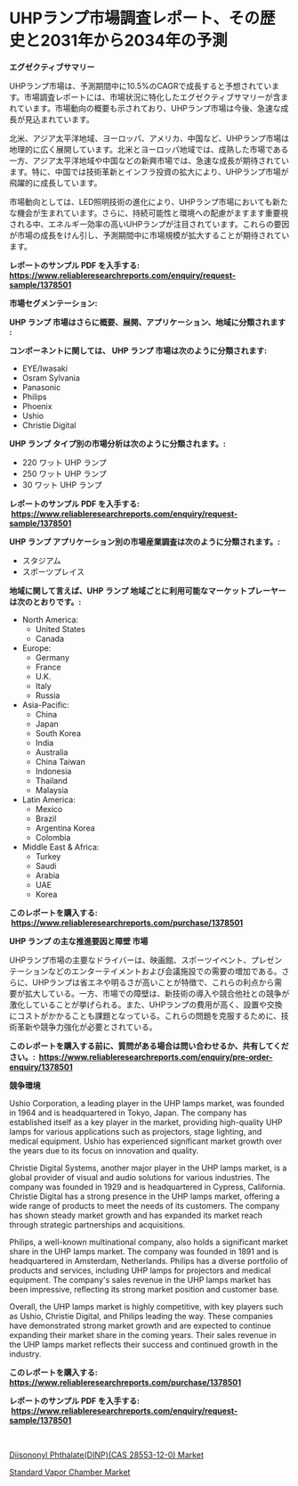 <p><h1>UHPランプ市場調査レポート、その歴史と2031年から2034年の予測</h1></p><p><strong>エグゼクティブサマリー</strong></p>
<p><p>UHPランプ市場は、予測期間中に10.5%のCAGRで成長すると予想されています。市場調査レポートには、市場状況に特化したエグゼクティブサマリーが含まれています。市場動向の概要も示されており、UHPランプ市場は今後、急速な成長が見込まれています。</p><p>北米、アジア太平洋地域、ヨーロッパ、アメリカ、中国など、UHPランプ市場は地理的に広く展開しています。北米とヨーロッパ地域では、成熟した市場である一方、アジア太平洋地域や中国などの新興市場では、急速な成長が期待されています。特に、中国では技術革新とインフラ投資の拡大により、UHPランプ市場が飛躍的に成長しています。</p><p>市場動向としては、LED照明技術の進化により、UHPランプ市場においても新たな機会が生まれています。さらに、持続可能性と環境への配慮がますます重要視される中、エネルギー効率の高いUHPランプが注目されています。これらの要因が市場の成長をけん引し、予測期間中に市場規模が拡大することが期待されています。</p></p>
<p><strong>レポートのサンプル PDF を入手する: <a href="https://www.reliableresearchreports.com/enquiry/request-sample/1378501">https://www.reliableresearchreports.com/enquiry/request-sample/1378501</a></strong></p>
<p><strong>市場セグメンテーション:</strong></p>
<p><strong> UHP ランプ 市場はさらに概要、展開、アプリケーション、地域に分類されます :</strong></p>
<p><strong>コンポーネントに関しては、 UHP ランプ 市場は次のように分類されます: &nbsp;</strong></p>
<p><ul><li>EYE/Iwasaki</li><li>Osram Sylvania</li><li>Panasonic</li><li>Philips</li><li>Phoenix</li><li>Ushio</li><li>Christie Digital</li></ul></p>
<p><strong> UHP ランプ タイプ別の市場分析は次のように分類されます。:</strong></p>
<p><ul><li>220 ワット UHP ランプ</li><li>250 ワット UHP ランプ</li><li>30 ワット UHP ランプ</li></ul></p>
<p><strong>レポートのサンプル PDF を入手する: &nbsp;<a href="https://www.reliableresearchreports.com/enquiry/request-sample/1378501">https://www.reliableresearchreports.com/enquiry/request-sample/1378501</a></strong></p>
<p><strong> UHP ランプ アプリケーション別の市場産業調査は次のように分類されます。:</strong></p>
<p><ul><li>スタジアム</li><li>スポーツプレイス</li></ul></p>
<p><strong>地域に関して言えば、UHP ランプ 地域ごとに利用可能なマーケットプレーヤーは次のとおりです。:</strong></p>
<p><ul>
    <li>
        North America:
        <ul>
            <li>United States</li>
            <li>Canada</li>
        </ul>
    </li>
    <li>
        Europe:
        <ul>
            <li>Germany</li>
            <li>France</li>
            <li>U.K.</li>
            <li>Italy</li>
            <li>Russia</li>
        </ul>
    </li>
    <li>
        Asia-Pacific:
        <ul>
            <li>China</li>
            <li>Japan</li>
            <li>South Korea</li>
            <li>India</li>
            <li>Australia</li>
            <li>China Taiwan</li>
            <li>Indonesia</li>
            <li>Thailand</li>
            <li>Malaysia</li>
        </ul>
    </li>
    <li>
        Latin America:
        <ul>
            <li>Mexico</li>
            <li>Brazil</li>
            <li>Argentina Korea</li>
            <li>Colombia</li>
        </ul>
    </li>
    <li>
        Middle East & Africa:
        <ul>
            <li>Turkey</li>
            <li>Saudi</li>
            <li>Arabia</li>
            <li>UAE</li>
            <li>Korea</li>
        </ul>
    </li>
    </ul></p>
<p><strong>このレポートを購入する: &nbsp;<a href="https://www.reliableresearchreports.com/purchase/1378501">https://www.reliableresearchreports.com/purchase/1378501</a></strong></p>
<p><strong>UHP ランプ の主な推進要因と障壁 市場</strong></p>
<p><p>UHPランプ市場の主要なドライバーは、映画館、スポーツイベント、プレゼンテーションなどのエンターテイメントおよび会議施設での需要の増加である。さらに、UHPランプは省エネや明るさが高いことが特徴で、これらの利点から需要が拡大している。一方、市場での障壁は、新技術の導入や競合他社との競争が激化していることが挙げられる。また、UHPランプの費用が高く、設置や交換にコストがかかることも課題となっている。これらの問題を克服するために、技術革新や競争力強化が必要とされている。</p></p>
<p><strong>このレポートを購入する前に、質問がある場合は問い合わせるか、共有してください。:&nbsp; <a href="https://www.reliableresearchreports.com/enquiry/pre-order-enquiry/1378501">https://www.reliableresearchreports.com/enquiry/pre-order-enquiry/1378501</a></strong></p>
<p><strong>競争環境</strong></p>
<p><p>Ushio Corporation, a leading player in the UHP lamps market, was founded in 1964 and is headquartered in Tokyo, Japan. The company has established itself as a key player in the market, providing high-quality UHP lamps for various applications such as projectors, stage lighting, and medical equipment. Ushio has experienced significant market growth over the years due to its focus on innovation and quality.</p><p>Christie Digital Systems, another major player in the UHP lamps market, is a global provider of visual and audio solutions for various industries. The company was founded in 1929 and is headquartered in Cypress, California. Christie Digital has a strong presence in the UHP lamps market, offering a wide range of products to meet the needs of its customers. The company has shown steady market growth and has expanded its market reach through strategic partnerships and acquisitions.</p><p>Philips, a well-known multinational company, also holds a significant market share in the UHP lamps market. The company was founded in 1891 and is headquartered in Amsterdam, Netherlands. Philips has a diverse portfolio of products and services, including UHP lamps for projectors and medical equipment. The company's sales revenue in the UHP lamps market has been impressive, reflecting its strong market position and customer base.</p><p>Overall, the UHP lamps market is highly competitive, with key players such as Ushio, Christie Digital, and Philips leading the way. These companies have demonstrated strong market growth and are expected to continue expanding their market share in the coming years. Their sales revenue in the UHP lamps market reflects their success and continued growth in the industry.</p></p>
<p><strong>このレポートを購入する: &nbsp; <a href="https://www.reliableresearchreports.com/purchase/1378501">https://www.reliableresearchreports.com/purchase/1378501</a></strong></p>
<p><strong>レポートのサンプル PDF を入手する: &nbsp;<a href="https://www.reliableresearchreports.com/enquiry/request-sample/1378501">https://www.reliableresearchreports.com/enquiry/request-sample/1378501</a></strong><strong></strong></p>
<p>&nbsp;</p>
<p><p><a href="https://github.com/kathiaseamanalvaradovlprc2h/Market-Research-Report-List-1/blob/main/diisononyl-phthalatedinpcas-28553-12-0-market.md">Diisononyl Phthalate(DINP)(CAS 28553-12-0) Market</a></p><p><a href="https://zircon-bluebell-299.notion.site/Standard-Vapor-Chamber-Market-Offer-Valuable-Insights-into-Market-Size-Market-Share-Market-Trends--f04178bd3c9d4e21bbb32d0c3365fafb">Standard Vapor Chamber Market</a></p></p>